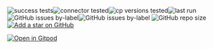 ![success tests](https://img.shields.io/badge/success%20tests-449%2F463-red)![connector tested](https://img.shields.io/badge/connector%20tested-143-green)![cp versions tested](https://img.shields.io/badge/cp%20version%20tested-%208.0.0-green)![last run](https://img.shields.io/badge/last%20run-2025--08--06%2019:26-green)
![GitHub issues by-label](https://img.shields.io/github/issues/vdesabou/kafka-docker-playground/CI%20failing%20🔥)![GitHub issues by-label](https://img.shields.io/github/issues/vdesabou/kafka-docker-playground/enhancement%20✨)
![GitHub repo size](https://img.shields.io/github/repo-size/vdesabou/kafka-docker-playground)
[![Add a star on GitHub](https://img.shields.io/github/stars/vdesabou/kafka-docker-playground?style=social)](https://github.com/vdesabou/kafka-docker-playground)

[![Open in Gitpod](https://gitpod.io/button/open-in-gitpod.svg)](https://gitpod.io/#https://github.com/vdesabou/kafka-docker-playground)